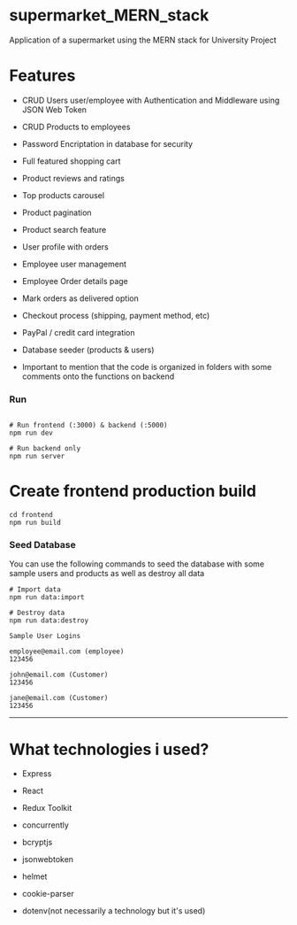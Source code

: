 # supermarket_MERN_stack
Application of a supermarket using the MERN stack for University Project

# Features
-  CRUD Users user/employee with Authentication and Middleware using JSON Web Token
-  CRUD Products to employees
-  Password Encriptation in database for security
-  Full featured shopping cart
-  Product reviews and ratings
-  Top products carousel
-  Product pagination
-  Product search feature
-  User profile with orders
-  Employee user management
-  Employee Order details page
-  Mark orders as delivered option
-  Checkout process (shipping, payment method, etc)
-  PayPal / credit card integration
-  Database seeder (products & users)

-  Important to mention that the code is organized in folders with some comments onto the functions on backend

### Run

```

# Run frontend (:3000) & backend (:5000)
npm run dev

# Run backend only
npm run server
```

# Create frontend production build
```
cd frontend
npm run build
```
### Seed Database

You can use the following commands to seed the database with some sample users and products as well as destroy all data

```
# Import data
npm run data:import

# Destroy data
npm run data:destroy
```

```
Sample User Logins

employee@email.com (employee)
123456

john@email.com (Customer)
123456

jane@email.com (Customer)
123456
```

---

# What technologies i used?
- Express 
- React
- Redux Toolkit
- concurrently
- bcryptjs
- jsonwebtoken
- helmet
- cookie-parser

- dotenv(not necessarily a technology but it's used)